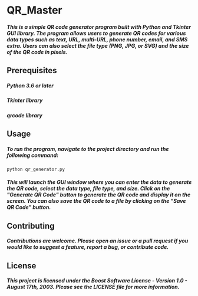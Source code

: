 # QR_Master
##### This is a simple QR code generator program built with Python and Tkinter GUI library. The program allows users to generate QR codes for various data types such as text, URL, multi-URL, phone number, email, and SMS extra. Users can also select the file type (PNG, JPG, or SVG) and the size of the QR code in pixels.

## Prerequisites 
##### Python 3.6 or later
##### Tkinter library
##### qrcode library

## Usage
##### To run the program, navigate to the project directory and run the following command:
```commandline
python qr_generator.py
```
##### This will launch the GUI window where you can enter the data to generate the QR code, select the data type, file type, and size. Click on the "Generate QR Code" button to generate the QR code and display it on the screen. You can also save the QR code to a file by clicking on the "Save QR Code" button.

## Contributing
##### Contributions are welcome. Please open an issue or a pull request if you would like to suggest a feature, report a bug, or contribute code.



## License 
##### This project is licensed under the Boost Software License - Version 1.0 - August 17th, 2003. Please see the LICENSE file for more information.
